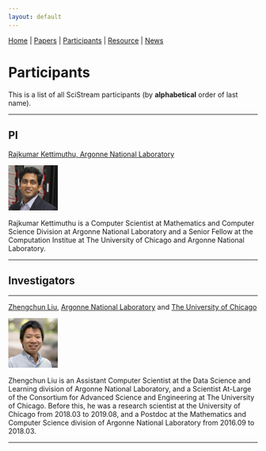 ```yaml
---
layout: default
---
```

[Home](index.html) | [Papers](papers.html) | [Participants](participants.html) | [Resource](resource.html) | [News](news.html)

# Participants
This is a list of all SciStream participants (by __alphabetical__ order of last name). 

---

## PI

[Rajkumar Kettimuthu, Argonne National Laboratory](http://www.mcs.anl.gov/~kettimut/) 

<img src="doc/Raj-GO.jpg" alt="Drawing" style="width: 100px;"/>

Rajkumar Kettimuthu is a Computer Scientist at Mathematics and Computer Science Division at Argonne National Laboratory and a Senior Fellow at the Computation Institue at The University of Chicago and Argonne National Laboratory. 

---

## Investigators

---

[Zhengchun Liu](https://lzhengchun.github.io/), [Argonne National Laboratory](http://www.mcs.anl.gov/~zcliu/) and [The University of Chicago](https://www.uchicago.edu)

<img src="doc/zhengchun_liu.jpg" alt="Drawing" style="width: 100px;"/>

Zhengchun Liu is an Assistant Computer Scientist at the Data Science and Learning division of Argonne National Laboratory, and a Scientist At-Large of the Consortium for Advanced Science and Engineering at The University of Chicago. Before this, he was a research scientist at the University of Chicago from 2018.03 to 2019.08, and a Postdoc at the Mathematics and Computer Science division of Argonne National Laboratory from 2016.09 to 2018.03.

---

